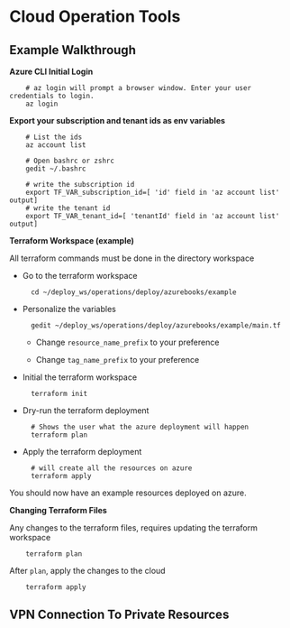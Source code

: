 # Cloud Operation Tools

## Example Walkthrough

**Azure CLI Initial Login**

        # az login will prompt a browser window. Enter your user credentials to login.
        az login

**Export your subscription and tenant ids as env variables**

        # List the ids
        az account list

        # Open bashrc or zshrc
        gedit ~/.bashrc

        # write the subscription id
        export TF_VAR_subscription_id=[ 'id' field in 'az account list' output]
        # write the tenant id
        export TF_VAR_tenant_id=[ 'tenantId' field in 'az account list' output]

**Terraform Workspace (example)**

All terraform commands must be done in the directory workspace

- Go to the terraform workspace

        cd ~/deploy_ws/operations/deploy/azurebooks/example

- Personalize the variables

        gedit ~/deploy_ws/operations/deploy/azurebooks/example/main.tf

    - Change `resource_name_prefix` to your preference

    - Change `tag_name_prefix` to your preference
        
- Initial the terraform workspace

        terraform init

- Dry-run the terraform deployment

        # Shows the user what the azure deployment will happen
        terraform plan

- Apply the terraform deployment

        # will create all the resources on azure
        terraform apply

You should now have an example resources deployed on azure.

**Changing Terraform Files**

Any changes to the terraform files, requires updating the terraform workspace

        terraform plan


After `plan`, apply the changes to the cloud

        terraform apply

## VPN Connection To Private Resources
